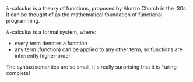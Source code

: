 $\lambda$-calculus is a theory of functions, proposed by Alonzo Church in the '30s. It can be thought of as the mathematical foundation of functional programming.

$\lambda$-calculus is a formal system, where:
- every term denotes a function
- any term (function) can be applied to any other term, so functions are inherently higher-order.

The syntax/semantics are so small, it's really surprising that it is Turing-complete!